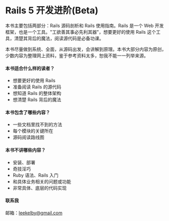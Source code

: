 # Rails 5 开发进阶(Beta)

本书主要包括两部分：Rails 源码剖析和 Rails 使用指南。Rails 是一个 Web 开发框架，也是一个工具。"工欲善其事必先利其器"，想要更好的使用 Rails 这个工具，清楚其背后的魔法，阅读源代码是必备功课。

本书尽量做到系统、全面，从源码出发，会讲解到原理。本书大部分内容为原创，少数内容为整理网上资料，鉴于参考资料太多，恕我不能一一列举来源。

#### 本书适合什么样的读者？

- 想要更好的使用 Rails
- 准备阅读 Rails 的源代码
- 想知道 Rails 的整体架构
- 想清楚 Rails 背后的魔法

#### 本书包含了哪些内容？

- 一些文档里找不到的方法
- 每个模块的关键所在
- 源码阅读路线图

#### 本书不讲哪些内容？

- 安装、部署
- 奇技淫巧
- Ruby 语法、Rails 入门
- 和具体业务相关的问题或功能
- 非常具体、底层的代码实现

#### 联系我

邮箱：leekelby@gmail.com  
